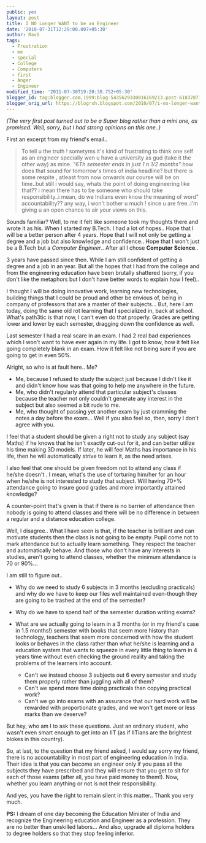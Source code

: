```yaml
---
public: yes
layout: post
title: I NO Longer WANT to be an Engineer
date: '2010-07-31T12:29:00.007+05:30'
author: RavS
tags:
  - Frustration
  - me
  - special
  - College
  - Computers
  - first
  - Anger
  - Engineer
modified_time: '2011-07-30T19:20:38.752+05:30'
blogger_id: tag:blogger.com,1999:blog-5435629330016169213.post-6183707198909998215
blogger_orig_url: https://blogrsh.blogspot.com/2010/07/i-no-longer-want-to-be-engineer.html
---
```


_(The very first post turned out to be a Super blog rather than a mini one, as promised. Well, sorry, but I had strong opinions on this one..)_

First an excerpt from my friend's email..

> To tell u the truth ! sometyms it's kind of frustrating to think one self as an engineer specially wen u have a university as gud (take it the other way) as mine. *"6Th semester ends in just 1 n 1/2 months"*.how does that sound for tomorrow's times of india headline? but there is some respite , atleast from now onwards our course will be on time..but still i would say, whats the point of doing engineering like that?? i mean there has to be someone who should take responsibility..i mean, do we Indians even know the meaning of word" accountability?? any way, i won't bother u much ! since u are free..i'm giving u an open chance to air your views on this.

Sounds familiar? Well, to me it felt like someone took my thoughts there and wrote it as his. When I started my B.Tech. I had a lot of hopes.. Hope that I will be a better person after 4 years. Hope that I will not only be getting a degree and a job but also knowledge and confidence.. Hope that I won't just be a B.Tech but a *Computer Engineer*.. After all I chose **Computer** **Science**..

3 years have passed since then. While I am still confident of getting a degree and a job in an year. But all the hopes that I had from the college and from the engineering education have been brutally shattered (sorry, if you don't like the metaphors but I don't have better words to explain how I feel)..

I thought I will be doing innovative work, learning new technologies, building things that I could be proud and other be envious of, being in company of professors that are a master of their subjects... But, here I am today, doing the same old rot learning that I specialized in, back at school. What's path3tic is that now, I can't even do that properly. Grades are getting lower and lower by each semester, dragging down the confidence as well.

Last semester I had a real scare in an exam. I had 2 real bad experiences which I won't want to have ever again in my life. I got to know, how it felt like going completely blank in an exam. How it felt like not being sure if you are going to get in even 50%.

Alright, so who is at fault here.. Me?

- Me, because I refused to study the subject just because I didn't like it and didn't know how was that going to help me anywhere in the future.
- Me, who didn't regularly attend that particular subject's classes because the teacher not only couldn't generate any interest in the subject but also seemed a bit rude to me.
- Me, who thought of passing yet another exam by just cramming the notes a day before the exam... Well if you also feel so, then, sorry I don't agree with you.

I feel that a student should be given a right not to study any subject (say Maths) if he knows that he isn't exactly cut-out for it, and can better utilize his time making 3D models. If later, he will feel Maths has importance in his life, then he will automatically strive to learn it, as the need arises.

I also feel that one should be given freedom not to attend any class if he/she doesn't . I mean, what's the use of torturing him/her for an hour when he/she is not interested to study that subject. Will having 70+% attendance going to insure good grades and more importantly attained knowledge?

A counter-point that's given is that if there is no barrier of attendance then nobody is going to attend classes and there will be no difference in between a regular and a distance education college.

Well, I disagree.. What I have seen is that, if the teacher is brilliant and can motivate students then the class is not going to be empty. Pupil come not to mark attendance but to actually learn something. They respect the teacher and automatically behave. And those who don't have any interests in studies, aren't going to attend classes, whether the minimum attendance is 70 or 90%...

I am still to figure out..

- Why do we need to study 6 subjects in 3 months (excluding practicals) and why do we have to keep our files well maintained even-though they are going to be trashed at the end of the semester?
- Why do we have to spend half of the semester duration writing exams?
- What are we actually going to learn in a 3 months (or in my friend's case in 1.5 months!) semester with books that seem more history than technology, teachers that seem more concerned with how the student looks or behaves in the class rather than what he/she is learning and a education system that wants to squeeze in every little thing to learn in 4 years time without even checking the ground reality and taking the problems of the learners into account.

  - Can't we instead choose 3 subjects out 6 every semester and study them properly rather than juggling with all of them?
  - Can't we spend more time doing practicals than copying practical work?
  - Can't we go into exams with an assurance that our hard work will be rewarded with proportionate grades, and we won't get more or less marks than we deserve?

But hey, who am I to ask these questions. Just an ordinary student, who wasn't even smart enough to get into an IIT (as if IITians are the brightest blokes in this country).

So, at last, to the question that my friend asked, I would say sorry my friend, there is no accountability in most part of engineering education in India. Their idea is that you can become an engineer only if you pass all the subjects they have prescribed and they will ensure that you get to sit for each of those exams (after all, you have paid money to them!). Now, whether you learn anything or not is not their responsibility.

And yes, you have the right to remain silent in this matter.. Thank you very much.

**PS:** I dream of one day becoming the Education Minister of India and recognize the Engineering education and Engineer as a profession. They are no better than unskilled labors... And also, upgrade all diploma holders to degree holders so that they stop feeling inferior.
